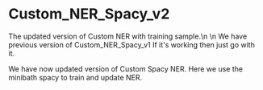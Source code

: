 # Custom_NER_Spacy_v2
The updated version of Custom NER with training sample.\n
\n
We have previous version of Custom_NER_Spacy_v1 
If it's working then just go with it.

We have now updated version of Custom Spacy NER. 
Here we use the minibath spacy to train and update NER.
